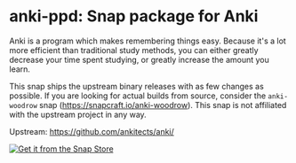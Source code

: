 # anki-ppd: Snap package for Anki

Anki is a program which makes remembering things easy. Because it's a lot
more efficient than traditional study methods, you can either greatly
decrease your time spent studying, or greatly increase the amount you learn.

This snap ships the upstream binary releases with as few changes as possible.
If you are looking for actual builds from source, consider the `anki-woodrow` snap (https://snapcraft.io/anki-woodrow).
This snap is not affiliated with the upstream project in any way.

Upstream: https://github.com/ankitects/anki/

[![Get it from the Snap Store](https://snapcraft.io/static/images/badges/en/snap-store-black.svg)](https://snapcraft.io/anki-ppd)
